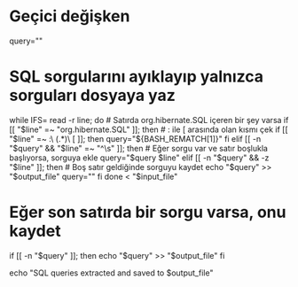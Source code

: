 # Geçici değişken
query=""

# SQL sorgularını ayıklayıp yalnızca sorguları dosyaya yaz
while IFS= read -r line; do
    # Satırda org.hibernate.SQL içeren bir şey varsa
    if [[ "$line" =~ "org.hibernate.SQL" ]]; then
        # : ile [ arasında olan kısmı çek
        if [[ "$line" =~ :\ (.*)\ \[ ]]; then
            query="${BASH_REMATCH[1]}"
        fi
    elif [[ -n "$query" && "$line" =~ "^\s" ]]; then
        # Eğer sorgu var ve satır boşlukla başlıyorsa, sorguya ekle
        query="$query $line"
    elif [[ -n "$query" && -z "$line" ]]; then
        # Boş satır geldiğinde sorguyu kaydet
        echo "$query" >> "$output_file"
        query=""
    fi
done < "$input_file"

# Eğer son satırda bir sorgu varsa, onu kaydet
if [[ -n "$query" ]]; then
    echo "$query" >> "$output_file"
fi

echo "SQL queries extracted and saved to $output_file"
